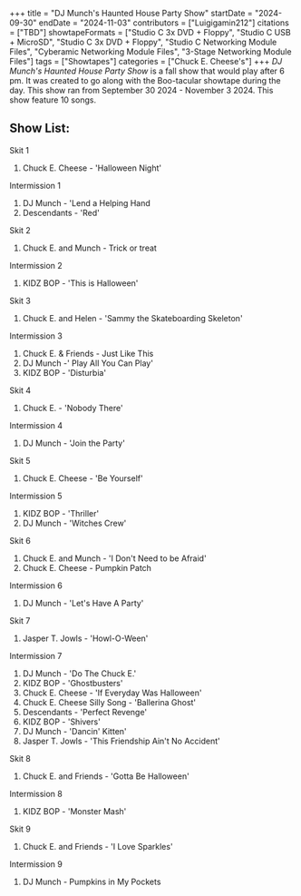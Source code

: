 +++
title = "DJ Munch's Haunted House Party Show"
startDate = "2024-09-30"
endDate = "2024-11-03"
contributors = ["Luigigamin212"]
citations = ["TBD"]
showtapeFormats = ["Studio C 3x DVD + Floppy", "Studio C USB + MicroSD", "Studio C 3x DVD + Floppy", "Studio C Networking Module Files", "Cyberamic Networking Module Files", "3-Stage Networking Module Files"]
tags = ["Showtapes"]
categories = ["Chuck E. Cheese's"]
+++
*DJ Munch's Haunted House Party Show* is a fall show that would play after 6 pm. It was created to go along with the Boo-tacular showtape during the day. This show ran from September 30 2024 - November 3 2024.
This show feature 10 songs.

## Show List:

Skit 1

1.  Chuck E. Cheese - 'Halloween Night'

Intermission 1

1.  DJ Munch - 'Lend a Helping Hand
2.  Descendants - 'Red'

Skit 2

1.  Chuck E. and Munch - Trick or treat

Intermission 2

1.  KIDZ BOP - 'This is Halloween'

Skit 3

1.  Chuck E. and Helen - 'Sammy the Skateboarding Skeleton'

Intermission 3

1.  Chuck E. & Friends - Just Like This
2.  DJ Munch -' Play All You Can Play'
3.  KIDZ BOP - 'Disturbia'

Skit 4

1.  Chuck E. - 'Nobody There'

Intermission 4

1.  DJ Munch - 'Join the Party'

Skit 5

1.  Chuck E. Cheese - 'Be Yourself'

Intermission 5

1.  KIDZ BOP - 'Thriller'
2.  DJ Munch - 'Witches Crew'

Skit 6

1.  Chuck E. and Munch - 'I Don't Need to be Afraid'
2.  Chuck E. Cheese - Pumpkin Patch

Intermission 6

1.  DJ Munch - 'Let's Have A Party'

Skit 7

1.  Jasper T. Jowls - 'Howl-O-Ween'

Intermission 7

1.  DJ Munch - 'Do The Chuck E.'
2.  KIDZ BOP - 'Ghostbusters'
3.  Chuck E. Cheese - 'If Everyday Was Halloween'
4.  Chuck E. Cheese Silly Song - 'Ballerina Ghost'
5.  Descendants - 'Perfect Revenge'
6.  KIDZ BOP - 'Shivers'
7.  DJ Munch - 'Dancin' Kitten'
8.  Jasper T. Jowls - 'This Friendship Ain't No Accident'

Skit 8

1.  Chuck E. and Friends - 'Gotta Be Halloween'

Intermission 8

1.  KIDZ BOP - 'Monster Mash'

Skit 9

1.  Chuck E. and Friends - 'I Love Sparkles'

Intermission 9

1.  DJ Munch - Pumpkins in My Pockets
